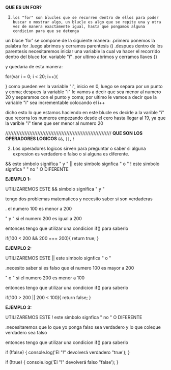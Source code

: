 **QUE ES UN FOR?**

1. `los "for" son blucles que se recorren dentro de ellos para poder buscar o mostrar algo, un blucle es algo que se repite una y otra vez de manera exactamente igual, hasta que pongamos alguna condicion para que se detenga`

un bluce 'for' se compone de la siguiente manera:
.primero ponemos la palabra for
.luego abrimos y cerramos parentesis ()
.despues dentro de los parentesis necesitaremos iniciar una variable la cual va hacer el recorrido dentro
del bluce for. variable "i"
.por ultimo abrimos y cerramos llaves {}

y quedaria de esta manera:

for(var i = 0; i < 20; i++){

}
como pueden ver la variable "i", inicio en 0, luego se separa por un punto y coma;
despues la variable "i" le vamos a decir que sea menor al numero 20 y separamos con el punto y coma;
por ultimo le vamos a decir que la variable "i" sea incrementable colocando el i++

dicho esto lo que estamos haciendo en este blucle es decirle a la varible "i" que recorra los numeros empezando desde el cero hasta llegar al 19, ya que la varible "i" tiene que ser menor al numero 20     


//////////////////////////////////////////////////////////////////
**QUE SON LOS OPERADORES LOGICOS**  `&&`, `||`, `!`

2. Los operadores logicos sirven para preguntar  o saber si alguna expresion es verdadero o falso o si alguna es diferente.

&& este simbolo significa " y "
|| este simbolo signfica  " o "
!  este simbolo signfica  " " no " O DIFERENTE

**EJEMPLO 1:**

UTILIZAREMOS ESTE &&  simbolo significa " y "

 tengo dos problemas matematicos y necesito saber si son verdaderas

 . el numero 100 es menor a 200

 " y " si el numero 200 es igual a 200

entonces tengo que utilizar una condicion if() para saberlo

if(100 < 200 && 200 === 200){
    return true;
}

**EJEMPLO 2:**

UTILIZAREMOS ESTE || este simbolo signfica  " o "

.necesito saber si es falso que el numero 100 es mayor a 200

" o " si el numero 200 es menor a 100

entonces tengo que utilizar una condicion if() para saberlo

if(100 > 200 || 200 < 100){
    return false;
}

**EJEMPLO 3:**

UTILIZAREMOS ESTE !  este simbolo signfica  " no " O DIFERENTE

.necesitaremos que lo que yo ponga falso sea verdadero
y lo que coleque verdadero sea falso

entonces tengo que utilizar una condicion if() para saberlo

if (!false) {
    console.log('El "!" devolverá  verdadero "true');
}

if (!true) {
    console.log('El "!" devolverá  falso "false');
}